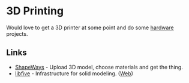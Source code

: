 # 3D Printing

Would love to get a 3D printer at some point and do some [hardware](../hardware/hardware.md) projects.

## Links

- [ShapeWays](https://www.shapeways.com/) - Upload 3D model, choose materials and get the thing.
- [libfive](https://github.com/libfive/libfive) - Infrastructure for solid modeling. ([Web](https://libfive.com/))
